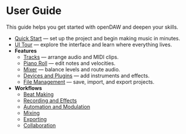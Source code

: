 # User Guide

This guide helps you get started with openDAW and deepen your skills.

- [Quick Start](quick-start.md) — set up the project and begin making music in minutes.
- [UI Tour](ui-tour.md) — explore the interface and learn where everything lives.
- **Features**
  - [Tracks](features/tracks.md) — arrange audio and MIDI clips.
  - [Piano Roll](features/piano-roll.md) — edit notes and velocities.
  - [Mixer](features/mixer.md) — balance levels and route audio.
  - [Devices and Plugins](features/devices-and-plugins.md) — add instruments and effects.
  - [File Management](features/file-management.md) — save, import, and export projects.
- **Workflows**
  - [Beat Making](workflows/beat.md)
  - [Recording and Effects](workflows/record-and-fx.md)
  - [Automation and Modulation](workflows/automation-modulation.md)
  - [Mixing](workflows/mixing.md)
  - [Exporting](workflows/exporting.md)
  - [Collaboration](workflows/collaboration.md)
